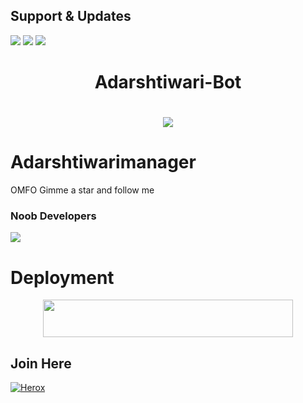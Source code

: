 ## Support & Updates 
<a href="https://t.me/adarshtiwarimanager"><img src="https://img.shields.io/badge/Join-Group%20Support-blue.svg?style=for-the-badge&logo=Telegram"></a> <a href="https://t.me/shaitaan_bacchaa"><img src="https://img.shields.io/badge/Join-Updates%20Channel-blue.svg?style=for-the-badge&logo=Telegram"></a>
<a href="https://youtube.com/c/TrickyAbhi"><img src="https://img.shields.io/badge/Subscribe%20Channel-red.svg?style=for-the-badge&logo=Youtube"></a>
  

<h1 align="center"><b>Adarshtiwari-Bot</b></h1>

# <p align="center"><a href="https://github.com/Adarshtiwari1305/adarshtiwarimanager"><img src="https://github-readme-stats.vercel.app/api/pin?username=Sjmxaditi&show_icons=true&theme=dracula&hide_border=true&repo=TrickyAbhi-Bot"></a></p>
<p align="center">
    
    
# Adarshtiwarimanager
OMFO Gimme a star and follow me
    
    
### Noob Developers 
  <a href="https://t.me/Shaitaan_bacchaa"><img src="https://img.shields.io/badge/Piro%20 Abhishek-Green.svg?style=for-the-badge&logo=Python"></a>
    
    
    
# Deployment
    
<p align="center"><a href="https://heroku.com/deploy?template=https://github.com/Adarshtiwari1305/adarshtiwarimanager"> <img src="https://img.shields.io/badge/Deploy%20To%20Heroku-purple?style=for-the-badge&logo=heroku" width="400" height="60"/></a></p>

## Join Here 
[![Herox](https://telegra.ph/file/87ee4c24743afffcb082e.jpg)](https://telegram.me/aboutez)


